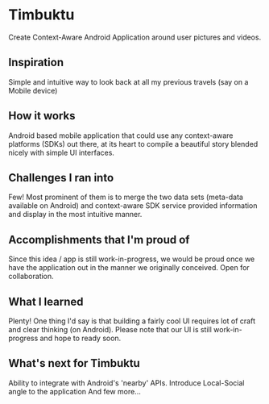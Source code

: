 # Timbuktu

Create Context-Aware Android Application around user pictures and videos.

## Inspiration
Simple and intuitive way to look back at all my previous travels (say on a Mobile device)

## How it works
Android based mobile application that could use any context-aware platforms (SDKs) out there, at its heart to 
compile a beautiful story blended nicely with simple UI interfaces.

## Challenges I ran into
Few! Most prominent of them is to merge the two data sets (meta-data available on Android) and context-aware SDK
service provided information and display in the most intuitive manner.

## Accomplishments that I'm proud of
Since this idea / app is still work-in-progress, we would be proud once we have the application out in the manner we 
originally conceived. Open for collaboration.

## What I learned
Plenty! One thing I'd say is that building a fairly cool UI requires lot of craft and clear thinking (on Android). 
Please note that our UI is still work-in-progress and hope to ready soon.

## What's next for Timbuktu
Ability to integrate with Android's 'nearby' APIs.
Introduce Local-Social angle to the application
And few more...
